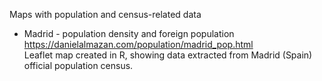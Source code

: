 Maps with population and census-related data


* Madrid - population density and foreign population\
  https://danielalmazan.com/population/madrid_pop.html \
  Leaflet map created in R, showing data extracted from Madrid (Spain) official population census.
